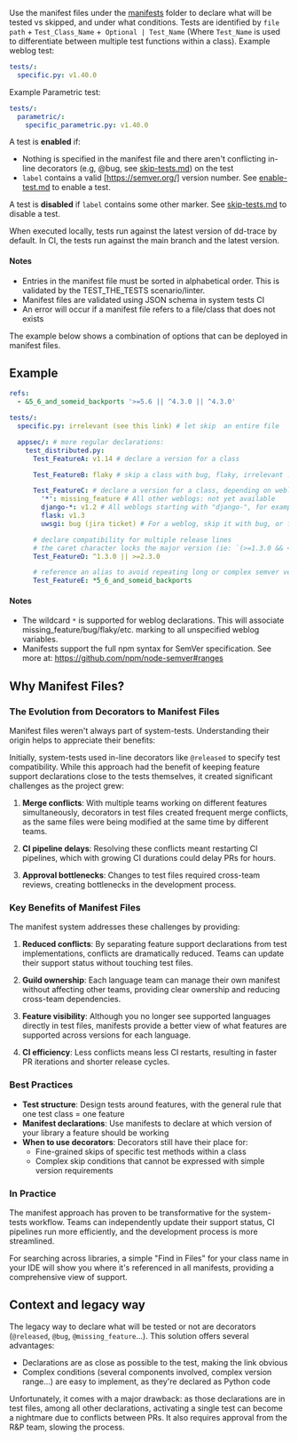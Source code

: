 Use the manifest files under the [manifests](../../manifests/) folder to declare what will be tested vs skipped, and under what conditions. Tests are identified by  `file path` + `Test_Class_Name` +` Optional | Test_Name` (Where `Test_Name` is used to differentiate between multiple test functions within a class).
Example weblog test:
```yaml
tests/:
  specific.py: v1.40.0
```
Example Parametric test:
```yaml
tests/:
  parametric/:
    specific_parametric.py: v1.40.0
```

A test is **enabled** if:
- Nothing is specified in the manifest file and there aren't conflicting in-line decorators (e.g, @bug, see [skip-tests.md](./skip-tests.md)) on the test
- `label` contains a valid [https://semver.org/] version number.
See [enable-test.md](./enable-test.md) to enable a test.

A test is **disabled** if `label` contains some other marker.
See [skip-tests.md](./skip-tests.md) to disable a test.

When executed locally, tests run against the latest version of dd-trace by default. In CI, the tests run against the main branch and the latest version.

#### Notes
- Entries in the manifest file must be sorted in alphabetical order. This is validated by the TEST_THE_TESTS scenario/linter.
- Manifest files are validated using JSON schema in system tests CI
- An error will occur if a manifest file refers to a file/class that does not exists

The example below shows a combination of options that can be deployed in manifest files.

## Example

```yaml
refs:
  - &5_6_and_someid_backports '>=5.6 || ^4.3.0 || ^4.3.0'

tests/:
  specific.py: irrelevant (see this link) # let skip  an entire file

  appsec/: # more regular declarations:
    test_distributed.py:
      Test_FeatureA: v1.14 # declare a version for a class

      Test_FeatureB: flaky # skip a class with bug, flaky, irrelevant ...

      Test_FeatureC: # declare a version for a class, depending on weblog
        '*': missing_feature # All other weblogs: not yet available
        django-*: v1.2 # All weblogs starting with "django-", for example "django-1", "django-2", etc...
        flask: v1.3
        uwsgi: bug (jira ticket) # For a weblog, skip it with bug, or flaky

      # declare compatibility for multiple release lines
      # the caret character locks the major version (ie: `(>=1.3.0 && <2.0.0) || >= 2.3.0`)
      Test_FeatureD: ^1.3.0 || >=2.3.0

      # reference an alias to avoid repeating long or complex semver versions
      Test_FeatureE: *5_6_and_someid_backports
```

#### Notes
- The wildcard `*` is supported for weblog declarations. This will associate missing_feature/bug/flaky/etc. marking to all unspecified weblog variables.
- Manifests support the full npm syntax for SemVer specification. See more at: https://github.com/npm/node-semver#ranges

## Why Manifest Files?

### The Evolution from Decorators to Manifest Files

Manifest files weren't always part of system-tests. Understanding their origin helps to appreciate their benefits:

Initially, system-tests used in-line decorators like `@released` to specify test compatibility. While this approach had the benefit of keeping feature support declarations close to the tests themselves, it created significant challenges as the project grew:

1. **Merge conflicts**: With multiple teams working on different features simultaneously, decorators in test files created frequent merge conflicts, as the same files were being modified at the same time by different teams.

2. **CI pipeline delays**: Resolving these conflicts meant restarting CI pipelines, which with growing CI durations could delay PRs for hours.

3. **Approval bottlenecks**: Changes to test files required cross-team reviews, creating bottlenecks in the development process.

### Key Benefits of Manifest Files

The manifest system addresses these challenges by providing:

1. **Reduced conflicts**: By separating feature support declarations from test implementations, conflicts are dramatically reduced. Teams can update their support status without touching test files.

2. **Guild ownership**: Each language team can manage their own manifest without affecting other teams, providing clear ownership and reducing cross-team dependencies.

3. **Feature visibility**: Although you no longer see supported languages directly in test files, manifests provide a better view of what features are supported across versions for each language.

4. **CI efficiency**: Less conflicts means less CI restarts, resulting in faster PR iterations and shorter release cycles.

### Best Practices

- **Test structure**: Design tests around features, with the general rule that one test class = one feature
- **Manifest declarations**: Use manifests to declare at which version of your library a feature should be working
- **When to use decorators**: Decorators still have their place for:
  - Fine-grained skips of specific test methods within a class
  - Complex skip conditions that cannot be expressed with simple version requirements

### In Practice

The manifest approach has proven to be transformative for the system-tests workflow. Teams can independently update their support status, CI pipelines run more efficiently, and the development process is more streamlined.

For searching across libraries, a simple "Find in Files" for your class name in your IDE will show you where it's referenced in all manifests, providing a comprehensive view of support.

## Context and legacy way

The legacy way to declare what will be tested or not are decorators (`@released`, `@bug`, `@missing_feature`...). This solution offers several advantages:

- Declarations are as close as possible to the test, making the link obvious
- Complex conditions (several components involved, complex version range...) are easy to implement, as they're declared as Python code

Unfortunately, it comes with a major drawback: as those declarations are in test files, among all other declarations, activating a single test can become a nightmare due to conflicts between PRs. It also requires approval from the R&P team, slowing the process.
